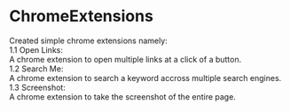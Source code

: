 # ChromeExtensions

Created simple chrome extensions namely:
  <br>1.1 Open Links: <br>A chrome extension to open multiple links at a click of a button.
  <br>1.2 Search Me: <br>A chrome extension to search a keyword accross multiple search engines.
  <br>1.3 Screenshot: <br>A chrome extension to take the screenshot of the entire page.

